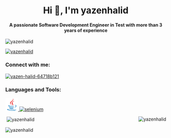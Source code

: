 <h1 align="center">Hi 👋, I'm yazenhalid</h1>
<h4 align="center">A passionate Software Development Engineer in Test with more than 3 years of experience</h4>

<p align="left"> <img src="https://komarev.com/ghpvc/?username=yazenhalid&label=Profile%20views&color=0e75b6&style=flat" alt="yazenhalid" /> </p>

<p align="left"> <a href="https://github.com/ryo-ma/github-profile-trophy"><img src="https://github-profile-trophy.vercel.app/?username=yazenhalid" alt="yazenhalid" /></a> </p>

<h3 align="left">Connect with me:</h3>
<p align="left">
<a href="https://linkedin.com/in/yazen-halid-64718b121" target="blank"><img align="center" src="https://raw.githubusercontent.com/rahuldkjain/github-profile-readme-generator/master/src/images/icons/Social/linked-in-alt.svg" alt="yazen-halid-64718b121" height="30" width="40" /></a>
</p>

<h3 align="left">Languages and Tools:</h3>
<p align="left"> <a href="https://www.java.com" target="_blank" rel="noreferrer"> <img src="https://raw.githubusercontent.com/devicons/devicon/master/icons/java/java-original.svg" alt="java" width="40" height="40"/> </a> <a href="https://www.jenkins.io" target="_blank" rel="noreferrer">  </a> <a href="https://www.selenium.dev" target="_blank" rel="noreferrer"> <img src="https://raw.githubusercontent.com/detain/svg-logos/780f25886640cef088af994181646db2f6b1a3f8/svg/selenium-logo.svg" alt="selenium" width="40" height="40"/> </a> </p>

<p><img align="right" src="https://github-readme-stats.vercel.app/api/top-langs?username=yazenhalid&show_icons=true&locale=en&layout=compact" alt="yazenhalid" /></p>

<p>&nbsp;<img align="center" src="https://github-readme-stats.vercel.app/api?username=yazenhalid&show_icons=true&locale=en" alt="yazenhalid" /></p>

<p><img align="center" src="https://github-readme-streak-stats.herokuapp.com/?user=yazenhalid&" alt="yazenhalid" /></p>
